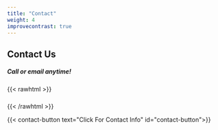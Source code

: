 ```yaml
---
title: "Contact"
weight: 4
improvecontrast: true
---
```



## Contact Us

##### Call or email anytime!

{{< rawhtml >}}
<h5 id="contact-info"></h5>
{{< /rawhtml >}}

{{< contact-button text="Click For Contact Info" id="contact-button">}}